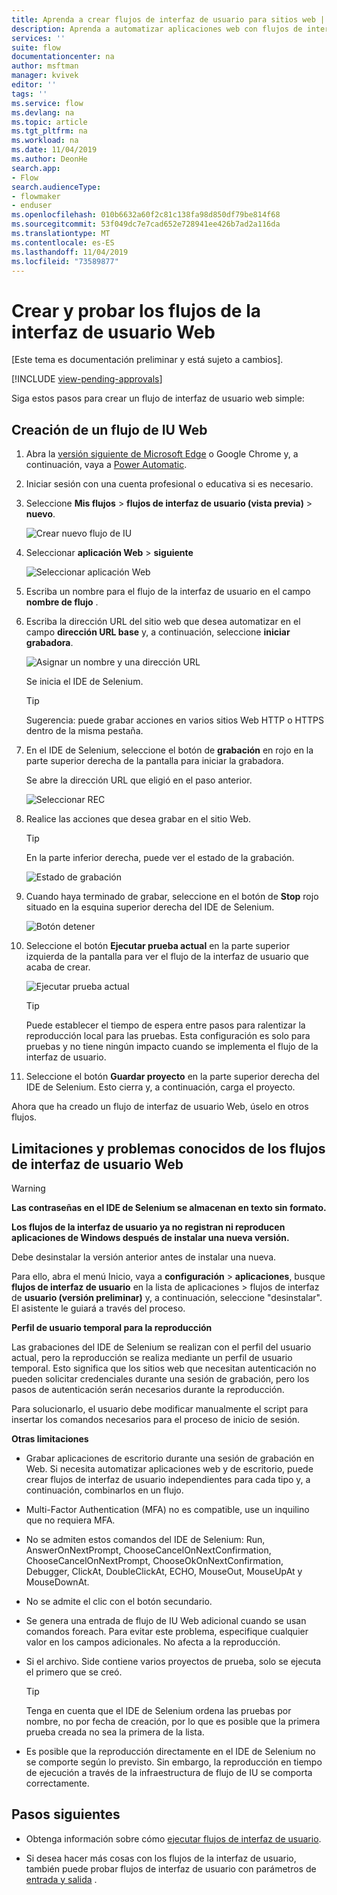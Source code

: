 ```yaml
---
title: Aprenda a crear flujos de interfaz de usuario para sitios web | Microsoft Docs
description: Aprenda a automatizar aplicaciones web con flujos de interfaz de usuario.
services: ''
suite: flow
documentationcenter: na
author: msftman
manager: kvivek
editor: ''
tags: ''
ms.service: flow
ms.devlang: na
ms.topic: article
ms.tgt_pltfrm: na
ms.workload: na
ms.date: 11/04/2019
ms.author: DeonHe
search.app:
- Flow
search.audienceType:
- flowmaker
- enduser
ms.openlocfilehash: 010b6632a60f2c81c138fa98d850df79be814f68
ms.sourcegitcommit: 53f049dc7e7cad652e728941ee426b7ad2a116da
ms.translationtype: MT
ms.contentlocale: es-ES
ms.lasthandoff: 11/04/2019
ms.locfileid: "73589877"
---
```

# <a name="create-and-test-your-web-ui-flows"></a>Crear y probar los flujos de la interfaz de usuario Web

[Este tema es documentación preliminar y está sujeto a cambios].

[!INCLUDE [view-pending-approvals](../includes/cc-rebrand.md)]

Siga estos pasos para crear un flujo de interfaz de usuario web simple:

## <a name="create-a-web-ui-flow"></a>Creación de un flujo de IU Web

1. Abra la [versión siguiente de Microsoft Edge](https://www.microsoftedgeinsider.com/) o Google Chrome y, a continuación, vaya a [Power Automatic](https://flow.microsoft.com/).

1. Iniciar sesión con una cuenta profesional o educativa si es necesario.

1. Seleccione **Mis flujos** > **flujos de interfaz de usuario (vista previa)**  > **nuevo**.

   ![Crear nuevo flujo de IU](../media/create-windows-ui-flow/create-new.png "Crear nuevo flujo de IU")

1. Seleccionar **aplicación Web** > **siguiente**
    
   ![Seleccionar aplicación Web](../media/create-web-ui-flow/select-web-app.png "Seleccionar aplicación Web")

1. Escriba un nombre para el flujo de la interfaz de usuario en el campo **nombre de flujo** .

1. Escriba la dirección URL del sitio web que desea automatizar en el campo **dirección URL base** y, a continuación, seleccione **iniciar grabadora**.

   ![Asignar un nombre y una dirección URL](../media/create-web-ui-flow/give-a-name.png "Asignar un nombre y una dirección URL") 

   Se inicia el IDE de Selenium.

   >[!TIP] 
   >Sugerencia: puede grabar acciones en varios sitios Web HTTP o HTTPS dentro de la misma pestaña.  

1. En el IDE de Selenium, seleccione el botón de **grabación** en rojo en la parte superior derecha de la pantalla para iniciar la grabadora.

   Se abre la dirección URL que eligió en el paso anterior.

   ![Seleccionar REC](../media/create-web-ui-flow/select-rec.png "Seleccionar REC")

1.  Realice las acciones que desea grabar en el sitio Web. 
    
    >[!TIP]
    >En la parte inferior derecha, puede ver el estado de la grabación.

    ![Estado de grabación](../media/create-web-ui-flow/recording-status.png "Estado de grabación")

1.  Cuando haya terminado de grabar, seleccione en el botón de **Stop** rojo situado en la esquina superior derecha del IDE de Selenium.

    ![Botón detener](../media/create-web-ui-flow/stop-button.png "Botón detener" )

1. Seleccione el botón **Ejecutar prueba actual** en la parte superior izquierda de la pantalla para ver el flujo de la interfaz de usuario que acaba de crear.

    ![Ejecutar prueba actual](../media/create-web-ui-flow/run-test.png "Ejecutar prueba actual")

   >[!TIP]
   >Puede establecer el tiempo de espera entre pasos para ralentizar la reproducción local para las pruebas. Esta configuración es solo para pruebas y no tiene ningún impacto cuando se implementa el flujo de la interfaz de usuario.  
  
1. Seleccione el botón **Guardar proyecto** en la parte superior derecha del IDE de Selenium. Esto cierra y, a continuación, carga el proyecto.

Ahora que ha creado un flujo de interfaz de usuario Web, úselo en otros flujos.

## <a name="limitations-and-known-issues-for-web-ui-flows"></a>Limitaciones y problemas conocidos de los flujos de interfaz de usuario Web

>[!WARNING]
>**Las contraseñas en el IDE de Selenium se almacenan en texto sin formato.**  


**Los flujos de la interfaz de usuario ya no registran ni reproducen aplicaciones de Windows después de instalar una nueva versión.**

Debe desinstalar la versión anterior antes de instalar una nueva.

Para ello, abra el menú Inicio, vaya a **configuración** > **aplicaciones**, busque **flujos de interfaz de usuario** en la lista de aplicaciones > flujos de interfaz de **usuario (versión preliminar)** y, a continuación, seleccione "desinstalar". El asistente le guiará a través del proceso.

**Perfil de usuario temporal para la reproducción**

Las grabaciones del IDE de Selenium se realizan con el perfil del usuario actual, pero la reproducción se realiza mediante un perfil de usuario temporal. Esto significa que los sitios web que necesitan autenticación no pueden solicitar credenciales durante una sesión de grabación, pero los pasos de autenticación serán necesarios durante la reproducción. 

Para solucionarlo, el usuario debe modificar manualmente el script para insertar los comandos necesarios para el proceso de inicio de sesión.

**Otras limitaciones**

-   Grabar aplicaciones de escritorio durante una sesión de grabación en Web. Si necesita automatizar aplicaciones web y de escritorio, puede crear flujos de interfaz de usuario independientes para cada tipo y, a continuación, combinarlos en un flujo.

-   Multi-Factor Authentication (MFA) no es compatible, use un inquilino que no requiera MFA.

-   No se admiten estos comandos del IDE de Selenium: Run, AnswerOnNextPrompt, ChooseCancelOnNextConfirmation, ChooseCancelOnNextPrompt, ChooseOkOnNextConfirmation, Debugger, ClickAt, DoubleClickAt, ECHO, MouseOut, MouseUpAt y MouseDownAt.

-   No se admite el clic con el botón secundario. 

-   Se genera una entrada de flujo de IU Web adicional cuando se usan comandos foreach. Para evitar este problema, especifique cualquier valor en los campos adicionales. No afecta a la reproducción.

-   Si el archivo. Side contiene varios proyectos de prueba, solo se ejecuta el primero que se creó. 

     >[!TIP]
     >Tenga en cuenta que el IDE de Selenium ordena las pruebas por nombre, no por fecha de creación, por lo que es posible que la primera prueba creada no sea la primera de la lista.

-   Es posible que la reproducción directamente en el IDE de Selenium no se comporte según lo previsto. Sin embargo, la reproducción en tiempo de ejecución a través de la infraestructura de flujo de IU se comporta correctamente.

## <a name="next-steps"></a>Pasos siguientes

- Obtenga información sobre cómo [ejecutar flujos de interfaz de usuario](run-ui-flow.md).

- Si desea hacer más cosas con los flujos de la interfaz de usuario, también puede probar flujos de interfaz de usuario con parámetros de [entrada y salida](inputs-outputs-web.md) .

